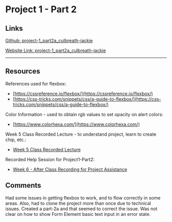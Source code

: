 # Project 1 - Part 2

## Links
[Github: project-1_part2a_culbreath-jackie](https://github.com/JackieMarie/project-1_part-2a_culbreath-jackie)

[Website Link: project-1_part2a_culbreath-jackie](http://www.justbelievedesigns.com/project-1_part2a_culbreath-jackie)

---

## Resources
References used for flexbox:
- [https://cssreference.io/flexbox/](https://cssreference.io/flexbox/)
- [https://css-tricks.com/snippets/css/a-guide-to-flexbox/](https://css-tricks.com/snippets/css/a-guide-to-flexbox/)

Color Information - used to obtain rgb values to set opacity on alert colors:
- [https://www.colorhexa.com/](https://www.colorhexa.com/)

Week 5 Class Recorded Lecture - to understand project, learn to create chip, etc.:
- [Week 5 Class Recorded Lecture](https://ufl.zoom.us/recording/play/MFFFv99-nhw1t0BWVfds2PEFLuIyQGlxoBwAH4HdnYfbTCn3KYgadRkKGQ4_KwAy)

Recorded Help Session for Project1-Part2:
 - [Week 6 - After Class Recording for Project Assistance](https://ufl.zoom.us/recording/play/JMaHSx3YDJUvkM1iWESgTrLdG2nFf-mFUa8sxelknd7U3FX0L2TitV64nPDvxAId?autoplay=true&startTime=1529454479000)

## Comments
Had some issues in getting flexbox to work, and to flow correctly in some areas. Also, had to clone the project more than once due to technical issues. Created a part-2a and that seemed to correct the issue. Was not clear on how to show Form Element basic text input in an error state.

